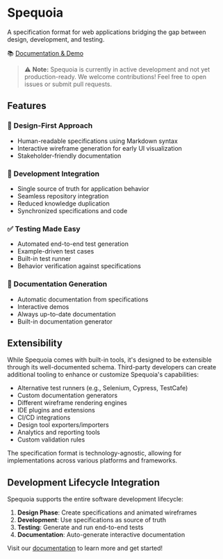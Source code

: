 # Spequoia

A specification format for web applications bridging the gap between design, development, and testing.

📚 [Documentation & Demo](https://pckerneis.github.io/spequoia/)

> ⚠️ **Note:** Spequoia is currently in active development and not yet production-ready. We welcome contributions! Feel free to open issues or submit pull requests.

## Features

### 🎨 Design-First Approach

- Human-readable specifications using Markdown syntax
- Interactive wireframe generation for early UI visualization
- Stakeholder-friendly documentation

### 🔄 Development Integration

- Single source of truth for application behavior
- Seamless repository integration
- Reduced knowledge duplication
- Synchronized specifications and code

### ✅ Testing Made Easy

- Automated end-to-end test generation
- Example-driven test cases
- Built-in test runner
- Behavior verification against specifications

### 📖 Documentation Generation

- Automatic documentation from specifications
- Interactive demos
- Always up-to-date documentation
- Built-in documentation generator

## Extensibility

While Spequoia comes with built-in tools, it's designed to be extensible through its well-documented schema. Third-party developers can create additional tooling to enhance or customize Spequoia's capabilities:

- Alternative test runners (e.g., Selenium, Cypress, TestCafe)
- Custom documentation generators
- Different wireframe rendering engines
- IDE plugins and extensions
- CI/CD integrations
- Design tool exporters/importers
- Analytics and reporting tools
- Custom validation rules

The specification format is technology-agnostic, allowing for implementations across various platforms and frameworks.

## Development Lifecycle Integration

Spequoia supports the entire software development lifecycle:

1. **Design Phase**: Create specifications and animated wireframes
2. **Development**: Use specifications as source of truth
3. **Testing**: Generate and run end-to-end tests
4. **Documentation**: Auto-generate interactive documentation

Visit our [documentation](https://pckerneis.github.io/spequoia/) to learn more and get started!
